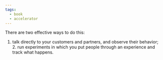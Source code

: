```yaml
---
tags:
  - book
  - accelerator
---
```

There are two effective ways to do this: 
1. talk directly to
your customers and partners, and observe their behavior; 2. run
experiments in which you put people through an experience and
track what happens.